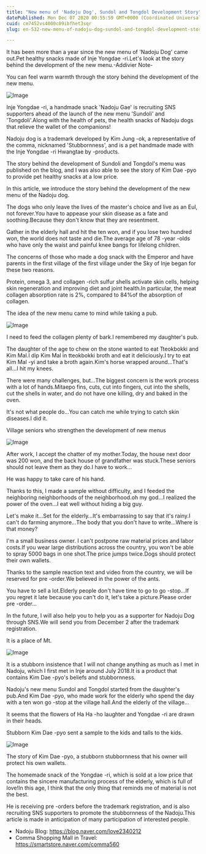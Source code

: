 ```yaml
---
title: "New menu of 'Nadoju Dog', Sundol and Tongdol Development Story"
datePublished: Mon Dec 07 2020 00:55:59 GMT+0000 (Coordinated Universal Time)
cuid: cm7452vs4000c09ibfhet3sqr
slug: en-532-new-menu-of-nadoju-dog-sundol-and-tongdol-development-story

---
```



It has been more than a year since the new menu of 'Nadoju Dog' came out.Pet healthy snacks made of Inje Yongdae -ri.Let's look at the story behind the development of the new menu.-Addivier Note-

You can feel warm warmth through the story behind the development of the new menu.

![Image](https://cdn.hashnode.com/res/hashnode/image/upload/v1739499470992/2adcd2ec-07e4-472b-a16c-98cae9232e47.png)

Inje Yongdae -ri, a handmade snack 'Nadoju Gae' is recruiting SNS supporters ahead of the launch of the new menu 'Sundoli' and 'Tongdoli'.Along with the health of pets, the health snacks of Nadoju dogs that relieve the wallet of the companions!

Nadoju dog is a trademark developed by Kim Jung -ok, a representative of the comma, nicknamed 'Stubbornness', and is a pet handmade made with the Inje Yongdae -ri Hwangtae by -products.

The story behind the development of Sundoli and Tongdol's menu was published on the blog, and I was also able to see the story of Kim Dae -pyo to provide pet healthy snacks at a low price.

In this article, we introduce the story behind the development of the new menu of the Nadoju dog.

The dogs who only leave the lives of the master's choice and live as an Eul, not forever.You have to appease your skin disease as a fate and soothing.Because they don't know that they are resentment.

Gather in the elderly hall and hit the ten won, and if you lose two hundred won, the world does not taste and die.The average age of 78 -year -olds who have only the waist and painful knee bangs for lifelong children.

The concerns of those who made a dog snack with the Emperor and have parents in the first village of the first village under the Sky of Inje began for these two reasons.

Protein, omega 3, and collagen -rich sulfur shells activate skin cells, helping skin regeneration and improving diet and joint health.In particular, the meat collagen absorption rate is 2%, compared to 84%of the absorption of collagen.

The idea of ​​the new menu came to mind while taking a pub.

![Image](https://cdn.hashnode.com/res/hashnode/image/upload/v1739499473791/cbc17cb8-2835-47a3-aaa6-fdaf74bce3bd.jpeg)

I need to feed the collagen plenty of bark.I remembered my daughter's pub.

The daughter of the age to chew on the stone wanted to eat Tteokbokki and Kim Mal.I dip Kim Mal in tteokbokki broth and eat it deliciously.I try to eat Kim Mal -yi and take a broth again.Kim's horse wrapped around…That's all…I hit my knees.

There were many challenges, but…The biggest concern is the work process with a lot of hands.Mitaepo fins, cuts, cut into fingers, cut into the shells, cut the shells in water, and do not have one killing, dry and baked in the oven.

It's not what people do…You can catch me while trying to catch skin diseases.I did it.

Village seniors who strengthen the development of new menus

![Image](https://cdn.hashnode.com/res/hashnode/image/upload/v1739499476555/710474f3-cf7e-495a-b441-a9f2cb8da842.png)

After work, I accept the chatter of my mother.Today, the house next door was 200 won, and the back house of grandfather was stuck.These seniors should not leave them as they do.I have to work…

He was happy to take care of his hand.

Thanks to this, I made a sample without difficulty, and I feeded the neighboring neighborhoods of the neighborhood.oh my god…I realized the power of the oven…I eat well without hiding a big guy.

Let's make it…Set for the elderly…It's embarrassing to say that it's rainy.I can't do farming anymore…The body that you don't have to write…Where is that money?

I'm a small business owner. I can't postpone raw material prices and labor costs.If you wear large distributions across the country, you won't be able to spray 5000 bags in one shot.The price jumps twice.Dogs should protect their own wallets.

Thanks to the sample reaction text and video from the country, we will be reserved for pre -order.We believed in the power of the ants.

You have to sell a lot.Elderly people don't have time to go to go -stop…If you regret it late because you can't do it, let's take a picture.Please order pre -order…

In the future, I will also help you to help you as a supporter for Nadoju Dog through SNS.We will send you from December 2 after the trademark registration.

It is a place of Mt.

![Image](https://cdn.hashnode.com/res/hashnode/image/upload/v1739499479150/51bd3b9b-3b6e-4022-9c2a-fe077d6aa7ef.png)

It is a stubborn insistence that I will not change anything as much as I met in Nadoju, which I first met in Inje around July 2018.It is a product that contains Kim Dae -pyo's beliefs and stubbornness.

Nadoju's new menu Sundol and Tongdol started from the daughter's pub.And Kim Dae -pyo, who made work for the elderly who spend the day with a ten won go -stop at the village hall.And the elderly of the village…

It seems that the flowers of Ha Ha -ho laughter and Yongdae -ri are drawn in their heads.

Stubborn Kim Dae -pyo sent a sample to the kids and talls to the kids.

![Image](https://cdn.hashnode.com/res/hashnode/image/upload/v1739499481421/20e940bb-0dfd-4b02-96c3-1b9e90e0caf8.jpeg)

The story of Kim Dae -pyo, a stubborn stubbornness that his owner will protect his own wallets.

The homemade snack of the Yongdae -ri, which is sold at a low price that contains the sincere manufacturing process of the elderly, which is full of love!In this age, I think that the only thing that reminds me of material is not the best.

He is receiving pre -orders before the trademark registration, and is also recruiting SNS supporters to promote the stubbornness of the Nadoju.This article is made in anticipation of many participation of interested people.

- Nadoju Blog: https://blog.naver.com/love2340212
- Comma Shopping Mall in Travel: https://smartstore.naver.com/comma560